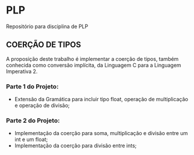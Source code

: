 # PLP
Repositório para disciplina de PLP

## COERÇÃO DE TIPOS
A proposição deste trabalho é implementar a coerção de tipos, também conhecida como conversão implícita, da Linguagem C para a Linguagem Imperativa 2. 

### Parte 1 do Projeto:
- Extensão da Gramática para incluir tipo float, operação de multiplicação e operação de divisão;

### Parte 2 do Projeto:
- Implementação da coerção para soma, multiplicação e divisão entre um int e um float;
- Implementação da coerção para divisão entre ints;
